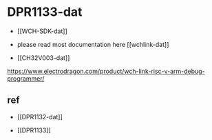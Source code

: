 
# DPR1133-dat 

- [[WCH-SDK-dat]]


- please read most documentation here [[wchlink-dat]]


- [[CH32V003-dat]]

https://www.electrodragon.com/product/wch-link-risc-v-arm-debug-programmer/



## ref 

- [[DPR1132-dat]]

- [[DPR1133]]
